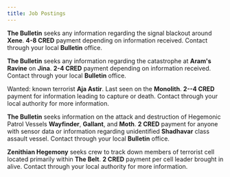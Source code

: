 ```yaml
---
title: Job Postings
---
```


**The Bulletin** seeks any information regarding the signal blackout around **Xene**. **4-8 CRED** payment depending on information received. Contact through your local **Bulletin** office.

**The Bulletin** seeks any information regarding the catastrophe at **Aram's Ravine** on **Jina**. **2-4 CRED** payment depending on information received. Contact through your local **Bulletin** office.

Wanted: known terrorist **Aja Astir**. Last seen on the **Monolith**. **2--4 CRED** payment for information leading to capture or death. Contact through your local authority for more information.

**The Bulletin** seeks information on the attack and destruction of Hegemonic Patrol Vessels **Wayfinder**, **Gallant**, and **Moth**. **2 CRED** payment for anyone with sensor data or information regarding unidentified **Shadhavar** class assault vessel. Contact through your local **Bulletin** office.

**Zenithian Hegemony** seeks crew to track down members of terrorist cell located primarily within **The Belt**. **2 CRED** payment per cell leader brought in alive. Contact through your local authority for more information.

